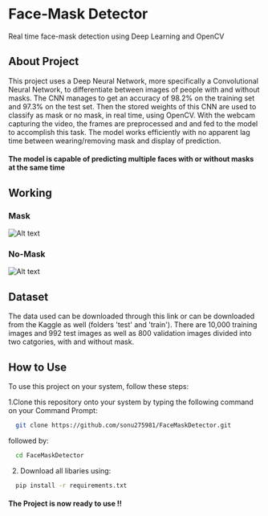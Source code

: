 
# Face-Mask Detector

Real time face-mask detection using Deep Learning and OpenCV

## About Project

This project uses a Deep Neural Network, more specifically a Convolutional Neural Network, to differentiate between images of people with and without masks. The CNN manages to get an accuracy of 98.2% on the training set and 97.3% on the test set. Then the stored weights of this CNN are used to classify as mask or no mask, in real time, using OpenCV. With the webcam capturing the video, the frames are preprocessed and and fed to the model to accomplish this task. The model works efficiently with no apparent lag time between wearing/removing mask and display of prediction.

#### The model is capable of predicting multiple faces with or without masks at the same time

## Working

### Mask

![Alt text](https://github.com/sonu275981/Face-Mask-Detector/blob/ee2675a213650a3c593183bbc8464d374be852ce/testing_live/Mask.png?raw=true "Face-Recognition-Attendance-System")

### No-Mask

![Alt text](https://github.com/sonu275981/Face-Mask-Detector/blob/ee2675a213650a3c593183bbc8464d374be852ce/testing_live/No-Mask.png?raw=true "Face-Recognition-Attendance-System")

## Dataset

The data used can be downloaded through this link or can be downloaded from the Kaggle as well (folders 'test' and 'train'). There are 10,000 training images and 992 test images as well as 800 validation images divided into two catgories, with and without mask.

## How to Use

To use this project on your system, follow these steps:

1.Clone this repository onto your system by typing the following command on your Command Prompt:

```bash
  git clone https://github.com/sonu275981/FaceMaskDetector.git

```

followed by:

```bash
  cd FaceMaskDetector

```

2. Download all libaries using:

```bash
  pip install -r requirements.txt

```

#### The Project is now ready to use !!



